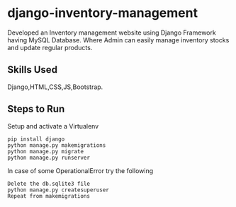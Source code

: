 # django-inventory-management
Developed an Inventory management website using Django Framework having MySQL Database. Where Admin can easily manage inventory stocks and update regular products.
## Skills Used
Django,HTML,CSS,JS,Bootstrap.

Steps to Run
------------
Setup and activate a Virtualenv

~~~
pip install django
python manage.py makemigrations
python manage.py migrate
python manage.py runserver
~~~

In case of some OperationalError try the following
~~~
Delete the db.sqlite3 file 
python manage.py createsuperuser
Repeat from makemigrations
